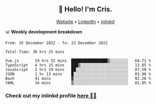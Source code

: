 
<h2 align="center">👋 Hello! I'm Cris.</h2>
<p align="center">
  <a href="https://www.criscunas.dev">Website</a> •
  <a href="https://www.linkedin.com/in/cristophercunas/">LinkedIn</a> •
  <a href="https://www.inlinkd.app">inlinkd</a>
  
</p>


📊 **Weekly development breakdown**
<!--START_SECTION:waka-->

```text
From: 15 December 2022 - To: 22 December 2022

Total Time: 30 hrs 25 mins

Vue.js       19 hrs 52 mins  ████████████████▒░░░░░░░░   64.71 %
TypeScript   4 hrs 15 mins   ███▒░░░░░░░░░░░░░░░░░░░░░   13.85 %
JavaScript   2 hrs 19 mins   ██░░░░░░░░░░░░░░░░░░░░░░░   07.58 %
JSON         1 hr 13 mins    █░░░░░░░░░░░░░░░░░░░░░░░░   03.98 %
Bash         41 mins         ▓░░░░░░░░░░░░░░░░░░░░░░░░   02.26 %
YAML         34 mins         ▒░░░░░░░░░░░░░░░░░░░░░░░░   01.85 %
```

<!--END_SECTION:waka-->

<div> 
  <h3>Check out my inlinkd profile
  <a href="https://www.inlinkd.app/link/cristophercunas">here 👨‍💻</a>
  </h3>
</div>
